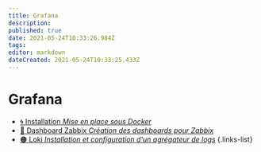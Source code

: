 ```yaml
---
title: Grafana
description: 
published: true
date: 2021-05-24T10:33:26.984Z
tags: 
editor: markdown
dateCreated: 2021-05-24T10:33:25.433Z
---
```


# Grafana
- [🌀 Installation *Mise en place sous Docker*](/Grafana/Installation)
- [🔴 Dashboard Zabbix *Création des dashboards pour Zabbix*](/Grafana/Zabbix)
- [🟠 Loki *Installation et configuration d'un agrégateur de logs*](/Grafana/Loki)
{.links-list}